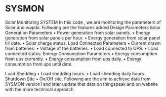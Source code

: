 # SYSMON
Solar Monitoring SYSTEM
In this code , we are monitoring the parameters of Solar and wapda. 
Follwoing are the features added
Design Parameters
Solar Generation Parameters
•	Power generation from solar panels. 
•	Energy generation from solar panels per hour.
•	Energy generation from solar panel till date.
•	Solar charge status.
Load Connected Parameters
•	Current drawn from batteries.
•	Voltage of the batteries.
•	Load connected to UPS.
•	Load connected status.
Energy Consumption Parameters
•	Energy consumption from ups currently.
•	Energy consumption from ups daily.
•	Energy consumption from ups until date.

Load Shedding 
•	Load shedding hours.
•	Load shedding daily hours.
Shutdown Site
•	On/Off site. 
Following are the aim to achieve data from SYSMON version1 and later update that data on thingspeak and on website with the more technical approach. 

